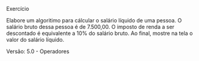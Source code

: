 Exercício

Elabore um algoritimo para cálcular o salário líquido de uma
pessoa.
O salário bruto dessa pessoa é de 7.500,00.
O imposto de renda a ser descontado é equivalente a 10% do
salário bruto.
Ao final, mostre na tela o valor do salário líquido.

Versão: 5.0 - Operadores